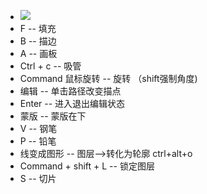 +  ![](/Users/ldl/Desktop/forget/study/笔记/sketch/3249104-12a340308c2a3491.png)
+ F -- 填充
+ B -- 描边
+ A -- 画板
+ Ctrl + c -- 吸管
+ Command 鼠标旋转 -- 旋转 （shift强制角度)
+ 编辑 -- 单击路径改变描点
+ Enter -- 进入退出编辑状态
+ 蒙版 -- 蒙版在下
+ V -- 钢笔
+ P -- 铅笔
+ 线变成图形 -- 图层-->转化为轮廓 ctrl+alt+o
+ Command + shift + L -- 锁定图层
+ S -- 切片

